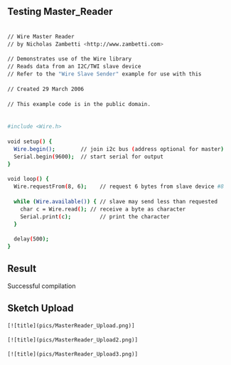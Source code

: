 ## Testing Master_Reader

```sh

// Wire Master Reader
// by Nicholas Zambetti <http://www.zambetti.com>

// Demonstrates use of the Wire library
// Reads data from an I2C/TWI slave device
// Refer to the "Wire Slave Sender" example for use with this

// Created 29 March 2006

// This example code is in the public domain.


#include <Wire.h>

void setup() {
  Wire.begin();        // join i2c bus (address optional for master)
  Serial.begin(9600);  // start serial for output
}

void loop() {
  Wire.requestFrom(8, 6);    // request 6 bytes from slave device #8

  while (Wire.available()) { // slave may send less than requested
    char c = Wire.read(); // receive a byte as character
    Serial.print(c);         // print the character
  }

  delay(500);
}

```

## Result

Successful compilation

## Sketch Upload

    [![title](pics/MasterReader_Upload.png)]

    [![title](pics/MasterReader_Upload2.png)]

    [![title](pics/MasterReader_Upload3.png)]
